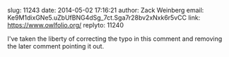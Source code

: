 slug:    11243
date:    2014-05-02 17:16:21
author:  Zack Weinberg
email:   Ke9M1dixGNe5.uZbUfBNG4dSg_7ct.Sga7r28bv2xNxk6r5vCC
link:     https://www.owlfolio.org/
replyto: 11240

I've taken the liberty of correcting the typo in this comment and
removing the later comment pointing it out.
